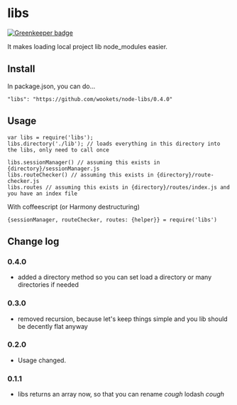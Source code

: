 
# libs

[![Greenkeeper badge](https://badges.greenkeeper.io/wookets/node-libs.svg)](https://greenkeeper.io/)

It makes loading local project lib node_modules easier.

## Install

In package.json, you can do...

```"libs": "https://github.com/wookets/node-libs/0.4.0"```

## Usage

```
var libs = require('libs');
libs.directory('./lib'); // loads everything in this directory into the libs, only need to call once

libs.sessionManager() // assuming this exists in {directory}/sessionManager.js
libs.routeChecker() // assuming this exists in {directory}/route-checker.js
libs.routes // assuming this exists in {directory}/routes/index.js and you have an index file
```

With coffeescript (or Harmony destructuring)

```
{sessionManager, routeChecker, routes: {helper}} = require('libs')
```

## Change log

### 0.4.0
- added a directory method so you can set load a directory or many directories if needed

### 0.3.0
- removed recursion, because let's keep things simple and you lib should be decently flat anyway

### 0.2.0

- Usage changed.

### 0.1.1

- libs returns an array now, so that you can rename *cough* lodash *cough*

